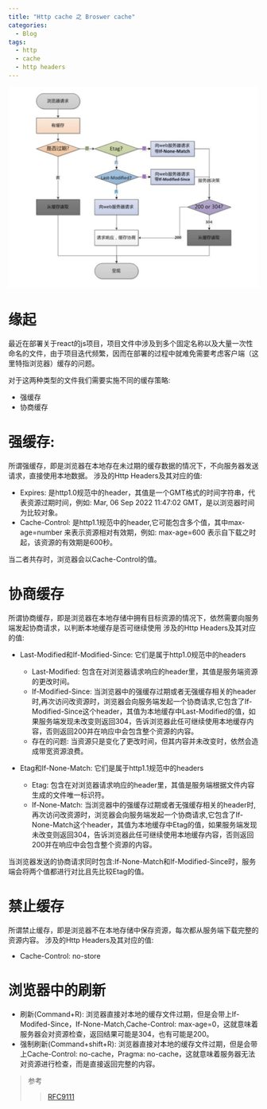 ```yaml
---
title: "Http cache 之 Broswer cache"
categories:
  - Blog
tags:
  - http
  - cache
  - http headers
---
```

![http-cache](/assets/images/http-cache.png "ch")
# 缘起
最近在部署关于react的js项目，项目文件中涉及到多个固定名称以及大量一次性命名的文件，由于项目迭代频繁，因而在部署的过程中就难免需要考虑客户端（这里特指浏览器）缓存的问题。

对于这两种类型的文件我们需要实施不同的缓存策略:
- 强缓存
- 协商缓存

# 强缓存:
所谓强缓存，即是浏览器在本地存在未过期的缓存数据的情况下，不向服务器发送请求，直接使用本地数据。
涉及的Http Headers及其对应的值:
- Expires: 是http1.0规范中的header，其值是一个GMT格式的时间字符串，代表资源过期时间，例如: Mar, 06 Sep 2022 11:47:02 GMT，是以浏览器时间为比较对象。
- Cache-Control: 是http1.1规范中的header,它可能包含多个值，其中max-age=number 来表示资源相对有效期，例如: max-age=600 表示自下载之时起，该资源的有效期是600秒。

当二者共存时，浏览器会以Cache-Control的值。

# 协商缓存
所谓协商缓存，即是浏览器在本地存储中拥有目标资源的情况下，依然需要向服务端发起协商请求，以判断本地缓存是否可继续使用
涉及的Http Headers及其对应的值:
- Last-Modified和If-Modified-Since: 它们是属于http1.0规范中的headers
  - Last-Modified:  包含在对浏览器请求响应的header里，其值是服务端资源的更改时间。
  - If-Modified-Since: 当浏览器中的强缓存过期或者无强缓存相关的header时,再次访问改资源时，浏览器会向服务端发起一个协商请求,它包含了If-Modified-Since这个header，其值为本地缓存中Last-Modified的值，如果服务端发现未改变则返回304，告诉浏览器此任可继续使用本地缓存内容，否则返回200并在响应中会包含整个资源的内容。
  - 存在的问题: 当资源只是变化了更改时间，但其内容并未改变时，依然会造成带宽资源浪费。

- Etag和If-None-Match: 它们是属于http1.1规范中的headers
  - Etag: 包含在对浏览器请求响应的header里，其值是服务端根据文件内容生成的文件唯一标识符。
  - If-None-Match: 当浏览器中的强缓存过期或者无强缓存相关的header时,再次访问改资源时，浏览器会向服务端发起一个协商请求,它包含了If-None-Match这个header，其值为本地缓存中Etag的值，如果服务端发现未改变则返回304，告诉浏览器此任可继续使用本地缓存内容，否则返回200并在响应中会包含整个资源的内容。

当浏览器发送的协商请求同时包含:If-None-Match和If-Modified-Since时，服务端会将两个值都进行对比且先比较Etag的值。

# 禁止缓存
所谓禁止缓存，即是浏览器不在本地存储中保存资源，每次都从服务端下载完整的资源内容。
涉及的Http Headers及其对应的值:
- Cache-Control: no-store

# 浏览器中的刷新
- 刷新(Command+R): 浏览器直接对本地的缓存文件过期，但是会带上If-Modifed-Since，If-None-Match,Cache-Control: max-age=0，这就意味着服务器会对资源检查，返回结果可能是304，也有可能是200。
- 强制刷新(Command+shift+R): 浏览器直接对本地的缓存文件过期，但是会带上Cache-Control: no-cache，Pragma: no-cache，这就意味着服务器无法对资源进行检查，而是直接返回完整的内容。

> 参考
> > [RFC9111](https://www.rfc-editor.org/rfc/rfc9111)
<script src="{{ "/assets/js/mermaid.min.js" | relative_url }}"></script>

